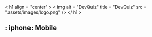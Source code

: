 < h1 align = "center" >
    < img alt = "DevQuiz" title = "DevQuiz" src = ".assets/images/logo.png" />
</ h1 >

## : iphone: Mobile